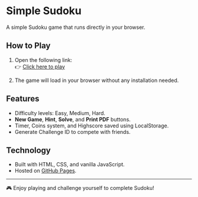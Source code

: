 # Simple Sudoku

A simple Sudoku game that runs directly in your browser.

## How to Play
1. Open the following link:  
   👉 [Click here to play](https://emenes.github.io/simple-sudoku/)

2. The game will load in your browser without any installation needed.  

## Features
- Difficulty levels: Easy, Medium, Hard.  
- **New Game**, **Hint**, **Solve**, and **Print PDF** buttons.  
- Timer, Coins system, and Highscore saved using LocalStorage.  
- Generate Challenge ID to compete with friends.  

## Technology
- Built with HTML, CSS, and vanilla JavaScript.  
- Hosted on [GitHub Pages](https://pages.github.com/).  

---

🎮 Enjoy playing and challenge yourself to complete Sudoku!
